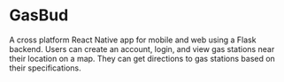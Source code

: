 # GasBud
A cross platform React Native app for mobile and web using a Flask backend. Users can create an account, login, and view gas stations near their location on a map. They can get directions to gas stations based on their specifications. 
